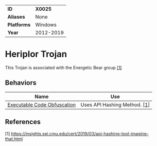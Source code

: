 |||
|---------|------------------------|
|**ID**|**X0025**|
|**Aliases**|None|
|**Platforms**|Windows|
|**Year**| 2012-2019 |

Heriplor Trojan
===============
This Trojan is associated with the Energetic Bear group  [[1]](#1)

Behaviors
---------
|Name|Use|
|---------------------|-------------------------------------------------------|
| [Executable Code Obfuscation](https://github.com/MBCProject/mbc-markdown/blob/master/anti-static-analysis/exe-code-obfuscate.md) | Uses API Hashing Method. [[1]](#1)|

References
----------
<a name="1">[1]</a> https://insights.sei.cmu.edu/cert/2019/03/api-hashing-tool-imagine-that.html